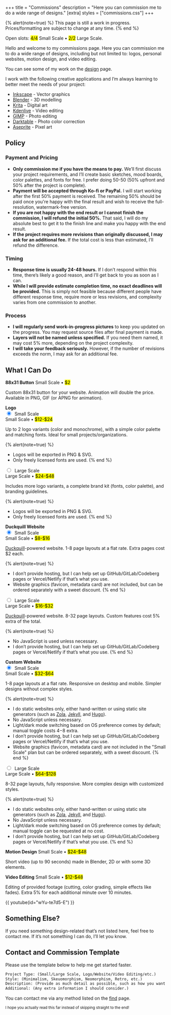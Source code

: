 +++
title = "Commissions"
description = "Here you can commission me to do a wide range of designs."
[extra]
styles = ["commissions.css"]
+++

{% alert(note=true) %}
This page is still a work in progress. Prices/formatting are subject to change at any time.
{% end %}

Open slots: <mark>4/4</mark> Small Scale • <mark>2/2</mark> Large Scale.

Hello and welcome to my commissions page. Here you can commission me to do a wide range of designs, including but not limited to: logos, personal websites, motion design, and video editing.

You can see some of my work on the [design](@/design/index.md) page.

I work with the following creative applications and I’m always learning to better meet the needs of your project:

- [Inkscape](https://inkscape.org) - Vector graphics
- [Blender](https://www.blender.org) - 3D modelling
- [Krita](https://krita.org/en/) - Digital art
- [Kdenlive](https://kdenlive.org) - Video editing
- [GIMP](https://www.gimp.org) - Photo editing
- [Darktable](https://www.darktable.org) - Photo color correction
- [Aseprite](https://www.aseprite.org) - Pixel art

## Policy

### Payment and Pricing

- **Only commission me if you have the means to pay.** We’ll first discuss your project requirements, and I’ll create basic sketches, mood boards, color palettes, and fonts for free. I prefer doing 50-50 (50% upfront and 50% after the project is complete).
- **Payment will be accepted through Ko-fi or PayPal.** I will start working after the first 50% payment is received. The remaining 50% should be paid once you're happy with the final result and wish to receive the full-resolution, watermark-free version.
- **If you are not happy with the end result or I cannot finish the commission, I will refund the initial 50%.** That said, I will do my absolute best to get it to the finish line and make you happy with the end result.
- **If the project requires more revisions than originally discussed, I may ask for an additional fee.** If the total cost is less than estimated, I’ll refund the difference.

### Timing

- **Response time is usually 24-48 hours.** If I don’t respond within this time, there’s likely a good reason, and I’ll get back to you as soon as I can.
- **While I will provide estimate completion time, no exact deadlines will be provided.** This is simply not feasible because different people have different response time, require more or less revisions, and complexity varies from one commission to another.

### Process

- **I will regularly send work-in-progress pictures** to keep you updated on the progress. You may request source files after final payment is made.
- **Layers will not be named unless specified.** If you need them named, it may cost 5% more, depending on the project complexity.
- **I will take your feedback seriously.** However, if the number of revisions exceeds the norm, I may ask for an additional fee.

## What I Can Do

<div class="card-grid">
<!-- Card start -->
<div>
<strong>88x31 Button</strong>
Small Scale • <mark>$2</mark>

Custom 88x31 button for your website. Animation will double the price. Available in PNG, GIF (or APNG for animation).
</div>
<!-- Card end -->

<!-- Card start -->
<div>
<strong>Logo</strong>
<div class="tabs">

<div class="tab">

<input id="logo-small" type="radio" name="logo" checked />
<label for="logo-small">&nbsp;Small Scale</label>

<div class="content">
Small Scale • <mark>$12-$24</mark>

Up to 2 logo variants (color and monochrome), with a simple color palette and matching fonts. Ideal for small projects/organizations.

{% alert(note=true) %}
- Logos will be exported in PNG & SVG.
- Only freely licensed fonts are used.
{% end %}
</div>
</div>

<div class="tab">
<input id="logo-large" type="radio" name="logo" />
<label for="logo-large">&nbsp;Large Scale</label>

<div class="content">
Large Scale • <mark>$24-$48</mark>

Includes more logo variants, a complete brand kit (fonts, color palette), and branding guidelines.

{% alert(note=true) %}
- Logos will be exported in PNG & SVG.
- Only freely licensed fonts are used.
{% end %}
</div>

</div>

</div>
</div>
<!-- Card end -->

<!-- Card start -->
<div>
<strong>Duckquill Website</strong>
<div class="tabs">

<div class="tab">

<input id="duckquill-small" type="radio" name="duckquill" checked />
<label for="duckquill-small">&nbsp;Small Scale</label>

<div class="content">
Small Scale • <mark>$8-$16</mark>

[Duckquill](https://duckquill.daudix.one)-powered website. 1-8 page layouts at a flat rate. Extra pages cost $2 each.

{% alert(note=true) %}
- I don’t provide hosting, but I can help set up GitHub/GitLab/Codeberg pages or Vercel/Netlify if that’s what you use.
- Website graphics (favicon, metadata card) are not included, but can be ordered separately with a sweet discount.
{% end %}
</div>
</div>

<div class="tab">
<input id="duckquill-large" type="radio" name="duckquill" />
<label for="duckquill-large">&nbsp;Large Scale</label>

<div class="content">
Large Scale • <mark>$16-$32</mark>

[Duckquill](https://duckquill.daudix.one)-powered website. 8-32 page layouts. Custom features cost 5% extra of the total.

{% alert(note=true) %}
- No JavaScript is used unless necessary.
- I don’t provide hosting, but I can help set up GitHub/GitLab/Codeberg pages or Vercel/Netlify if that’s what you use.
{% end %}
</div>

</div>

</div>
</div>
<!-- Card end -->

<!-- Card start -->
<div>
<strong>Custom Website</strong>
<div class="tabs">

<div class="tab">

<input id="custom-small" type="radio" name="custom" checked />
<label for="custom-small">&nbsp;Small Scale</label>

<div class="content">
Small Scale • <mark>$32-$64</mark>

1-8 page layouts at a flat rate. Responsive on desktop and mobile. Simpler designs without complex styles.

{% alert(note=true) %}
- I do static websites only, either hand-written or using static site generators (such as [Zola](https://www.getzola.org), [Jekyll](https://jekyllrb.com), and [Hugo](https://gohugo.io)).
- No JavaScript unless necessary.
- Light/dark mode switching based on OS preference comes by default; manual toggle costs $4-$8 extra.
- I don’t provide hosting, but I can help set up GitHub/GitLab/Codeberg pages or Vercel/Netlify if that’s what you use.
- Website graphics (favicon, metadata card) are not included in the "Small Scale" plan but can be ordered separately, with a sweet discount.
{% end %}
</div>
</div>

<div class="tab">
<input id="custom-large" type="radio" name="custom" />
<label for="custom-large">&nbsp;Large Scale</label>

<div class="content">
Large Scale • <mark>$64-$128</mark>

8-32 page layouts, fully responsive. More complex design with customized styles.

{% alert(note=true) %}
- I do static websites only, either hand-written or using static site generators (such as [Zola](https://www.getzola.org), [Jekyll](https://jekyllrb.com), and [Hugo](https://gohugo.io)).
- No JavaScript unless necessary.
- Light/dark mode switching based on OS preference comes by default; manual toggle can be requested at no cost.
- I don’t provide hosting, but I can help set up GitHub/GitLab/Codeberg pages or Vercel/Netlify if that’s what you use.
{% end %}
</div>

</div>

</div>
</div>
<!-- Card end -->

<!-- Card start -->
<div>
<strong>Motion Design</strong>
Small Scale • <mark>$24-$48</mark>

Short video (up to 90 seconds) made in Blender, 2D or with some 3D elements.
</div>
<!-- Card end -->

<!-- Card start -->
<div>
<strong>Video Editing</strong>
Small Scale • <mark>$12-$48</mark>

Editing of provided footage (cutting, color grading, simple effects like fades). Extra 5% for each additional minute over 10 minutes.
</div>
<!-- Card end -->
</div>

{{ youtube(id="wYu-te7d5-E") }}

## Something Else?

If you need something design-related that’s not listed here, feel free to contact me. If it’s not something I can do, I’ll let you know.

## Contact and Commission Template

Please use the template below to help me get started faster.

```txt
Project Type: (Small/Large Scale, Logo/Website/Video Editing/etc.)
Style: (Minimalism, Skeuomorphism, Neomorphism, Retro, etc.)
Description: (Provide as much detail as possible, such as how you want it to feel, colors, inspirations, etc.)
Additional: (Any extra information I should consider.)
```

You can contact me via any method listed on the [find](@/find/index.md) page.

<small>I hope you actually read this far instead of skipping straight to the end!</small>
